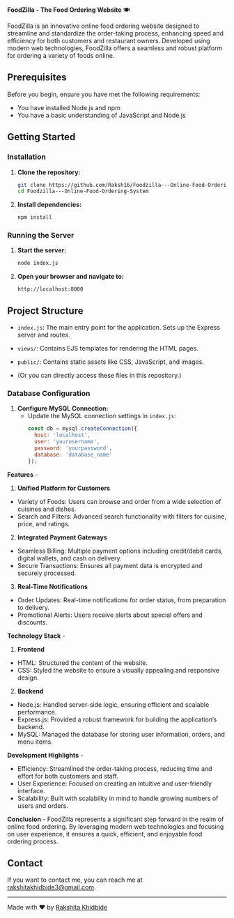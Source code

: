 **FoodZilla - The Food Ordering Website** 🍽️

FoodZilla is an innovative online food ordering website designed to streamline and standardize the order-taking process, enhancing speed and efficiency for both customers and restaurant owners. Developed using modern web technologies, FoodZilla offers a seamless and robust platform for ordering a variety of foods online.

## Prerequisites

Before you begin, ensure you have met the following requirements:

- You have installed Node.js and npm
- You have a basic understanding of JavaScript and Node.js

## Getting Started

### Installation

1. **Clone the repository:**
    ```sh
    git clone https://github.com/Raksh16/Foodzilla---Online-Food-Ordering-System.git
    cd Foodzilla---Online-Food-Ordering-System
    ```

2. **Install dependencies:**
    ```sh
    npm install
    ```

### Running the Server

1. **Start the server:**
    ```sh
    node index.js
    ```

2. **Open your browser and navigate to:**
    ```
    http://localhost:8000
    ```

## Project Structure

- `index.js`: The main entry point for the application. Sets up the Express server and routes.
- `views/`: Contains EJS templates for rendering the HTML pages.
- `public/`: Contains static assets like CSS, JavaScript, and images.

- (Or you can directly access these files in this repository.)

### Database Configuration

1. **Configure MySQL Connection:**
   - Update the MySQL connection settings in `index.js`:
     ```javascript
     const db = mysql.createConnection({
       host: 'localhost',
       user: 'yourusername',
       password: 'yourpassword',
       database: 'database_name'
     });
     ```

**Features** -
1) **Unified Platform for Customers**
- Variety of Foods: Users can browse and order from a wide selection of cuisines and dishes.
- Search and Filters: Advanced search functionality with filters for cuisine, price, and ratings.

2) **Integrated Payment Gateways**
- Seamless Billing: Multiple payment options including credit/debit cards, digital wallets, and cash on delivery.
- Secure Transactions: Ensures all payment data is encrypted and securely processed.

3) **Real-Time Notifications**
- Order Updates: Real-time notifications for order status, from preparation to delivery.
- Promotional Alerts: Users receive alerts about special offers and discounts.

**Technology Stack** -
1) **Frontend**
- HTML: Structured the content of the website.
- CSS: Styled the website to ensure a visually appealing and responsive design.

2) **Backend**
- Node.js: Handled server-side logic, ensuring efficient and scalable performance.
- Express.js: Provided a robust framework for building the application’s backend.
- MySQL: Managed the database for storing user information, orders, and menu items.

 **Development Highlights** -
- Efficiency: Streamlined the order-taking process, reducing time and effort for both customers and staff.
- User Experience: Focused on creating an intuitive and user-friendly interface.
- Scalability: Built with scalability in mind to handle growing numbers of users and orders.

 **Conclusion** -
FoodZilla represents a significant step forward in the realm of online food ordering. By leveraging modern web technologies and focusing on user experience, it ensures a quick, efficient, and enjoyable food ordering process.

## Contact

If you want to contact me, you can reach me at [rakshitakhidbide3@gmail.com](mailto:rakshitakhidbide3@gmail.com).

---

Made with ❤️ by [Rakshita Khidbide](https://github.com/Raksh16)






